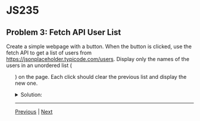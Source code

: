 # JS235
## Problem 3: Fetch API User List

Create a simple webpage with a button. When the button is clicked, use the fetch API to get a list of users from https://jsonplaceholder.typicode.com/users. Display only the names of the users in an unordered list (<ul>) on the page. Each click should clear the previous list and display the new one.

<details>
<summary>Solution:</summary>

```html
<!DOCTYPE html>
<html lang="en">
<head>
  <title>User List</title>
</head>
<body>
  <button id="fetch-users">Fetch Users</button>
  <ul id="user-list"></ul>

  <script>
    document.getElementById('fetch-users').addEventListener('click', () => {
      const userList = document.getElementById('user-list');
      userList.innerHTML = ''; // Clear previous list

      fetch('https://jsonplaceholder.typicode.com/users')
        .then(response => response.json())
        .then(users => {
          users.forEach(user => {
            const li = document.createElement('li');
            li.textContent = user.name;
            userList.appendChild(li);
          });
        })
        .catch(error => console.log('Error fetching users:', error));
    });
  </script>
</body>
</html>
```

</details>

---

[Previous](02.md) | [Next](04.md)
